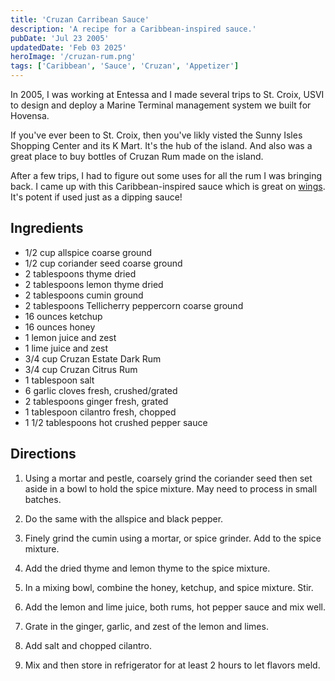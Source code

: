 ```yaml
---
title: 'Cruzan Carribean Sauce'
description: 'A recipe for a Caribbean-inspired sauce.'
pubDate: 'Jul 23 2005'
updatedDate: 'Feb 03 2025'
heroImage: '/cruzan-rum.png'
tags: ['Caribbean', 'Sauce', 'Cruzan', 'Appetizer']
---
```


In 2005, I was working at Entessa and I made several trips to St. Croix, USVI to design and deploy a Marine Terminal management system we built for Hovensa.

If you've ever been to St. Croix, then you've likly visted the Sunny Isles Shopping Center and its K Mart. It's the hub of the island. And also was a great place to buy bottles of Cruzan Rum made on the island.

After a few trips, I had to figure out some uses for all the rum I was bringing back. I came up with this Caribbean-inspired sauce which is great on [wings](/blog/recipe-spicy-cruzan-chicken-wings). It's potent if used just as a dipping sauce!

## Ingredients

- 1/2 cup allspice coarse ground
- 1/2 cup coriander seed coarse ground
- 2 tablespoons thyme dried
- 2 tablespoons lemon thyme dried
- 2 tablespoons cumin ground
- 2 tablespoons Tellicherry peppercorn coarse ground
- 16 ounces ketchup
- 16 ounces honey
- 1 lemon juice and zest
- 1 lime juice and zest
- 3/4 cup Cruzan Estate Dark Rum
- 3/4 cup Cruzan Citrus Rum
- 1 tablespoon salt
- 6 garlic cloves fresh, crushed/grated
- 2 tablespoons ginger fresh, grated
- 1 tablespoon cilantro fresh, chopped
- 1 1/2 tablespoons hot crushed pepper sauce

## Directions

1. Using a mortar and pestle, coarsely grind the coriander seed then set aside in a bowl to hold the spice mixture. May need to process in small batches.

2. Do the same with the allspice and black pepper.

3. Finely grind the cumin using a mortar, or spice grinder. Add to the spice mixture.

4. Add the dried thyme and lemon thyme to the spice mixture.

5. In a mixing bowl, combine the honey, ketchup, and spice mixture. Stir.

6. Add the lemon and lime juice, both rums, hot pepper sauce and mix well.

7. Grate in the ginger, garlic, and zest of the lemon and limes.

8. Add salt and chopped cilantro.

9. Mix and then store in refrigerator for at least 2 hours to let flavors meld.
